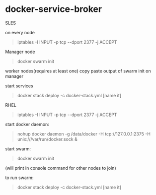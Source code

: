 # docker-service-broker

SLES

on every node
>iptables -I INPUT -p tcp --dport 2377 -j ACCEPT

Manager node
>docker swarm init

worker nodes(requires at least one)
copy paste output of swarm init on manager

start services
>docker stack deploy -c docker-stack.yml [name it]


RHEL

>iptables -I INPUT -p tcp --dport 2377 -j ACCEPT

start docker daemon:

>nohup docker daemon -g /data/docker -H tcp://127.0.0.1:2375 -H unix:///var/run/docker.sock &

start swarm:

>docker swarm init

(will print in console command for other nodes to join)

to run swarm:

>docker stack deploy -c docker-stack.yml [name it]
